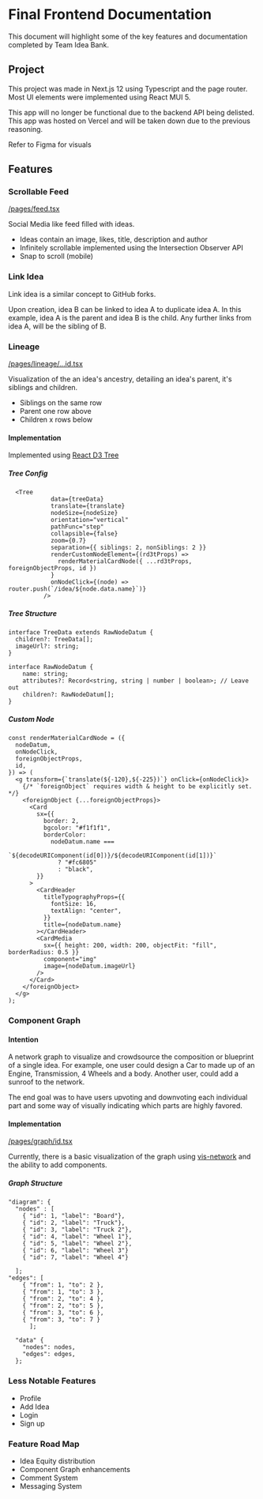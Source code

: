 # Final Frontend Documentation
This document will highlight some of the key features and documentation completed by Team Idea Bank.

## Project 
This project was made in Next.js 12 using Typescript and the page router.
Most UI elements were implemented using React MUI 5.

This app will no longer be functional due to the backend API being delisted. This app was hosted on Vercel and will be taken down due to the 
previous reasoning.

Refer to Figma for visuals

## Features
### Scrollable Feed
[/pages/feed.tsx](https://github.com/idea-bank/frontend-web-app/blob/main/src/pages/feed.tsx)

Social Media like feed filled with ideas.
- Ideas contain an image, likes, title, description and author
- Infinitely scrollable implemented using the Intersection Observer API
- Snap to scroll (mobile)


### Link Idea
Link idea is a similar concept to GitHub forks. 

Upon creation, idea B can be linked to idea A to duplicate idea A. In this example, idea A is the 
parent and idea B is the child. Any further links from idea A, will be the sibling of B.


### Lineage
[/pages/lineage/...id.tsx](https://github.com/idea-bank/frontend-web-app/blob/main/src/pages/lineage/%5B...id%5D.tsx)

Visualization of the an idea's ancestry, detailing an idea's parent, it's siblings and children.
- Siblings on the same row 
- Parent one row above
- Children x rows below

#### Implementation
Implemented using [React D3 Tree](https://www.npmjs.com/package/react-d3-tree) 


##### Tree Config
```
  <Tree
            data={treeData}
            translate={translate}
            nodeSize={nodeSize}
            orientation="vertical"
            pathFunc="step"
            collapsible={false}
            zoom={0.7}
            separation={{ siblings: 2, nonSiblings: 2 }}
            renderCustomNodeElement={(rd3tProps) =>
              renderMaterialCardNode({ ...rd3tProps, foreignObjectProps, id })
            }
            onNodeClick={(node) => router.push(`/idea/${node.data.name}`)}
          />
```
##### Tree Structure
```
interface TreeData extends RawNodeDatum {
  children?: TreeData[];
  imageUrl?: string;
}

interface RawNodeDatum {
    name: string;
    attributes?: Record<string, string | number | boolean>; // Leave out
    children?: RawNodeDatum[];
}
```

##### Custom Node
```
const renderMaterialCardNode = ({
  nodeDatum,
  onNodeClick,
  foreignObjectProps,
  id,
}) => (
  <g transform={`translate(${-120},${-225})`} onClick={onNodeClick}>
    {/* `foreignObject` requires width & height to be explicitly set. */}
    <foreignObject {...foreignObjectProps}>
      <Card
        sx={{
          border: 2,
          bgcolor: "#f1f1f1",
          borderColor:
            nodeDatum.name ===
            `${decodeURIComponent(id[0])}/${decodeURIComponent(id[1])}`
              ? "#fc6805"
              : "black",
        }}
      >
        <CardHeader
          titleTypographyProps={{
            fontSize: 16,
            textAlign: "center",
          }}
          title={nodeDatum.name}
        ></CardHeader>
        <CardMedia
          sx={{ height: 200, width: 200, objectFit: "fill", borderRadius: 0.5 }}
          component="img"
          image={nodeDatum.imageUrl}
        />
      </Card>
    </foreignObject>
  </g>
);
```

### Component Graph
#### Intention
A network graph to visualize and crowdsource the composition or blueprint of a single idea.
For example, one user could design a Car to made up of an Engine, Transmission, 4 Wheels and a body.
Another user, could add a sunroof to the network.

The end goal was to have users upvoting and downvoting each individual part and some way of visually indicating which parts are 
highly favored.

#### Implementation
[/pages/graph/id.tsx](https://github.com/idea-bank/frontend-web-app/blob/main/src/pages/graph/%5B...id%5D.tsx)

Currently, there is a basic visualization of the graph using [vis-network](https://visjs.github.io/vis-network/docs/network/) and the ability to add components.

##### Graph Structure 
```
"diagram": { 
  "nodes" : [
    { "id": 1, "label": "Board"},
    { "id": 2, "label": "Truck"},
    { "id": 3, "label": "Truck 2"},
    { "id": 4, "label": "Wheel 1"},
    { "id": 5, "label": "Wheel 2"},
    { "id": 6, "label": "Wheel 3"}
    { "id": 7, "label": "Wheel 4"}

  ];
"edges": [
    { "from": 1, "to": 2 },
    { "from": 1, "to": 3 },
    { "from": 2, "to": 4 },
    { "from": 2, "to": 5 },
    { "from": 3, "to": 6 },
    { "from": 3, "to": 7 }
      ];

  "data" {
    "nodes": nodes,
    "edges": edges,
  };
```



### Less Notable Features
- Profile
- Add Idea
- Login
- Sign up

### Feature Road Map
- Idea Equity distribution
- Component Graph enhancements
- Comment System
- Messaging System
